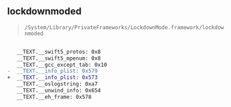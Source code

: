 ## lockdownmoded

> `/System/Library/PrivateFrameworks/LockdownMode.framework/lockdownmoded`

```diff

   __TEXT.__swift5_protos: 0x8
   __TEXT.__swift5_mpenum: 0x8
   __TEXT.__gcc_except_tab: 0x10
-  __TEXT.__info_plist: 0x579
+  __TEXT.__info_plist: 0x573
   __TEXT.__oslogstring: 0xa7
   __TEXT.__unwind_info: 0x654
   __TEXT.__eh_frame: 0x578

```
